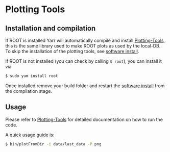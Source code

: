 # Plotting Tools

## Installation and compilation

If ROOT is installed Yarr will automatically compile and install [Plotting-Tools](https://gitlab.cern.ch/YARR/utilities/plotting-tools), this is the same library used to make ROOT plots as used by the local-DB.
To skip the installation of the plotting tools, see [software install](install.md).

If ROOT is not installed (you can check by calling ``$ root``), you can install it via
```bash
$ sudo yum install root
```

Once installed remove your build folder and restart the [software install](install.md) from the compilation stage.

## Usage

Please refer to [Plotting-Tools](https://gitlab.cern.ch/YARR/utilities/plotting-tools) for detailed documentation on how to run the code.

A quick usage guide is:
```bash
$ bin/plotFromDir -i data/last_data -P png
```
